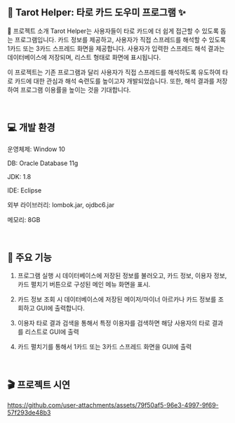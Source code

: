 ## 🔮 Tarot Helper: 타로 카드 도우미 프로그램 ✨
📝 프로젝트 소개
Tarot Helper는 사용자들이 타로 카드에 더 쉽게 접근할 수 있도록 돕는 프로그램입니다. 카드 정보를 제공하고, 사용자가 직접 스프레드를 해석할 수 있도록 1카드 또는 3카드 스프레드 화면을 제공합니다. 사용자가 입력한 스프레드 해석 결과는 데이터베이스에 저장되며, 리스트 형태로 화면에 표시됩니다.


이 프로젝트는 기존 프로그램과 달리 사용자가 직접 스프레드를 해석하도록 유도하여 타로 카드에 대한 관심과 해석 숙련도를 높이고자 개발되었습니다. 또한, 해석 결과를 저장하여 프로그램 이용률을 높이는 것을 기대합니다.

<br>

## 💻 개발 환경

운영체제: Window 10 


DB: Oracle Database 11g 


JDK: 1.8 


IDE: Eclipse 


외부 라이브러리: lombok.jar, ojdbc6.jar 


메모리: 8GB 

<br>

## 🚀 주요 기능
1. 프로그램 실행 시 데이터베이스에 저장된 정보를 불러오고, 카드 정보, 이용자 정보, 카드 펼치기 버튼으로 구성된 메인 메뉴 화면을 표시.


2. 카드 정보 조회 시 데이터베이스에 저장된 메이저/마이너 아르카나 카드 정보를 조회하고 GUI에 출력합니다.


3. 이용자 타로 결과 검색을 통해서 특정 이용자를 검색하면 해당 사용자의 타로 결과를 리스트로 GUI에 출력

   
4. 카드 펼치기를 통해서 1카드 또는 3카드 스프레드 화면을 GUI에 출력

 

<br>


## 🎬 프로젝트 시연


https://github.com/user-attachments/assets/79f50af5-96e3-4997-9f69-57f293de48b3




<br>


